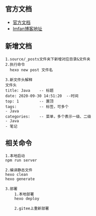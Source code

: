## 官方文档
- [官方文档](https://hexo.io/zh-cn/docs/)
- [Imfan博客地址](https://im-fan.gitee.io/)
 
## 新增文档
```text
1.source/_posts文件夹下新增对应目录&文件夹
2.执行命令
  hexo new post 文件名

3.新文件头解释
文件头
title: Java    -- 标题
date: 2020-09-30 14:51:20  --时间
top: 1         -- 置顶
tags:          -- 标签，可多个
- Java
categories:    -- 菜单，多个表示一级、二级
- Java
- 笔记

```


## 相关命令
```text
1.本地启动
npm run server

2.编译静态文件
hexo clean 
hexo generate

3.部署
    1.本地部署
    hexo deploy
    
    2.gitee上重新部署
    
```

